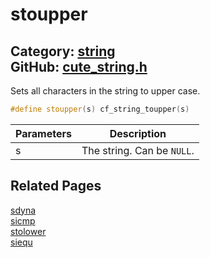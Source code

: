 [//]: # (This file is automatically generated by Cute Framework's docs parser.)
[//]: # (Do not edit this file by hand!)
[//]: # (See: https://github.com/RandyGaul/cute_framework/blob/master/samples/docs_parser.cpp)
[](../header.md ':include')

# stoupper

Category: [string](/api_reference?id=string)  
GitHub: [cute_string.h](https://github.com/RandyGaul/cute_framework/blob/master/include/cute_string.h)  
---

Sets all characters in the string to upper case.

```cpp
#define stoupper(s) cf_string_toupper(s)
```

Parameters | Description
--- | ---
s | The string. Can be `NULL`.

## Related Pages

[sdyna](/string/sdyna.md)  
[sicmp](/string/sicmp.md)  
[stolower](/string/stolower.md)  
[siequ](/string/siequ.md)  
